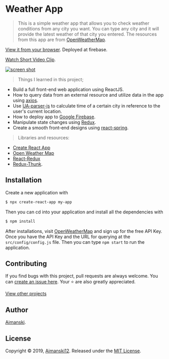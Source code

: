 # Weather App

> This is a simple weather app that allows you to check weather conditions from any city you want. You can type any city and it will provide the latest weather of that city you entered. The resources from this app are from [OpenWeatherMap](https://openweathermap.org/). 

[View it from your browser](https://aimanski-weatherapp.firebaseapp.com/). Deployed at firebase.

[Watch Short Video Clip](hhttps://www.youtube.com/watch?v=_M7zkeqpyD8).

<div float="left">
  <a href="https://www.youtube.com/watch?v=_M7zkeqpyD8">
    <img src="https://user-images.githubusercontent.com/32781697/58397784-25027800-8018-11e9-8df8-739d52ddc9f8.gif" alt="screen shot">
  </a>
</div>

> Things I learned in this project;
* Build a full front-end web application using ReactJS.
* How to query data from an external resource and utilize data in the app using [axios](https://www.npmjs.com/package/axios).
* Use [UA-parser-js](https://www.npmjs.com/package/ua-parser-js) to calculate time of a certain city in reference to the user's current location. 
* How to deploy app to [Google Firebase](https://firebase.google.com/).
* Manipulate state changes using [Redux](https://redux.js.org/).
* Create a smooth front-end designs using [react-spring](https://www.npmjs.com/package/react-spring).

> Libraries and resources:
  * [Create React App](https://facebook.github.io/create-react-app/docs/getting-started)
  * [Open Weather Map](https://openweathermap.org/)
  * [React-Redux](https://redux.js.org/basics/usage-with-react)
  * [Redux-Thunk](https://www.npmjs.com/package/redux-thunk).

## Installation

Create a new application with 

```bash
$ npx create-react-app my-app
```

Then you can cd into your application and install all the dependencies with
```bash
$ npm install
```

After installations, visit [OpenWeatherMap](https://openweathermap.org/) and sign up for the free API Key. Once you have the API Key and the URL for querying at the `src/config/config.js` file. Then you can type `npm start` to run the application.

## Contributing

If you find bugs with this project, pull requests are always welcome. You can [create an issue here](https://github.com/Aimanski12/MyReactNativeProjects/issues/new).
Your :star: are also greatly appreciated.

[View other projects](https://github.com/Aimanski12/MyReactNativeProjects)

## Author

[Aimanski](https://github.com/Aimanski12).

## License 

Copyright © 2019, [Aimanski12](https://github.com/Aimanski12).
Released under the [MIT License](LICENSE).




